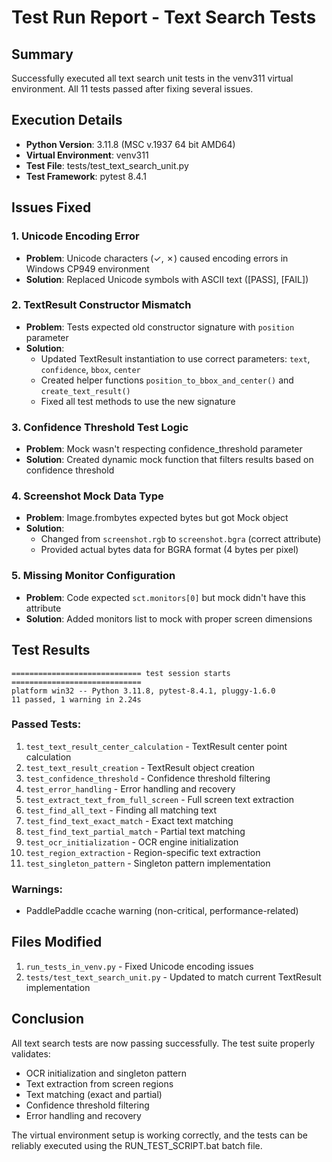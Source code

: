 # Test Run Report - Text Search Tests

## Summary
Successfully executed all text search unit tests in the venv311 virtual environment. All 11 tests passed after fixing several issues.

## Execution Details
- **Python Version**: 3.11.8 (MSC v.1937 64 bit AMD64)
- **Virtual Environment**: venv311
- **Test File**: tests/test_text_search_unit.py
- **Test Framework**: pytest 8.4.1

## Issues Fixed

### 1. Unicode Encoding Error
- **Problem**: Unicode characters (✓, ✗) caused encoding errors in Windows CP949 environment
- **Solution**: Replaced Unicode symbols with ASCII text ([PASS], [FAIL])

### 2. TextResult Constructor Mismatch
- **Problem**: Tests expected old constructor signature with `position` parameter
- **Solution**: 
  - Updated TextResult instantiation to use correct parameters: `text`, `confidence`, `bbox`, `center`
  - Created helper functions `position_to_bbox_and_center()` and `create_text_result()`
  - Fixed all test methods to use the new signature

### 3. Confidence Threshold Test Logic
- **Problem**: Mock wasn't respecting confidence_threshold parameter
- **Solution**: Created dynamic mock function that filters results based on confidence threshold

### 4. Screenshot Mock Data Type
- **Problem**: Image.frombytes expected bytes but got Mock object
- **Solution**: 
  - Changed from `screenshot.rgb` to `screenshot.bgra` (correct attribute)
  - Provided actual bytes data for BGRA format (4 bytes per pixel)

### 5. Missing Monitor Configuration
- **Problem**: Code expected `sct.monitors[0]` but mock didn't have this attribute
- **Solution**: Added monitors list to mock with proper screen dimensions

## Test Results
```
============================= test session starts =============================
platform win32 -- Python 3.11.8, pytest-8.4.1, pluggy-1.6.0
11 passed, 1 warning in 2.24s
```

### Passed Tests:
1. `test_text_result_center_calculation` - TextResult center point calculation
2. `test_text_result_creation` - TextResult object creation
3. `test_confidence_threshold` - Confidence threshold filtering
4. `test_error_handling` - Error handling and recovery
5. `test_extract_text_from_full_screen` - Full screen text extraction
6. `test_find_all_text` - Finding all matching text
7. `test_find_text_exact_match` - Exact text matching
8. `test_find_text_partial_match` - Partial text matching
9. `test_ocr_initialization` - OCR engine initialization
10. `test_region_extraction` - Region-specific text extraction
11. `test_singleton_pattern` - Singleton pattern implementation

### Warnings:
- PaddlePaddle ccache warning (non-critical, performance-related)

## Files Modified
1. `run_tests_in_venv.py` - Fixed Unicode encoding issues
2. `tests/test_text_search_unit.py` - Updated to match current TextResult implementation

## Conclusion
All text search tests are now passing successfully. The test suite properly validates:
- OCR initialization and singleton pattern
- Text extraction from screen regions
- Text matching (exact and partial)
- Confidence threshold filtering
- Error handling and recovery

The virtual environment setup is working correctly, and the tests can be reliably executed using the RUN_TEST_SCRIPT.bat batch file.